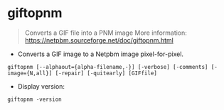# giftopnm

> Converts a GIF file into a PNM image
> More information: <https://netpbm.sourceforge.net/doc/giftopnm.html>

- Converts a GIF image to a Netpbm image pixel-for-pixel.

`giftopnm [--alphaout={alpha-filename,-}] [-verbose] [-comments] [-image={N,all}] [-repair] [-quitearly] [GIFfile]`

- Display version:

`giftopnm -version`
